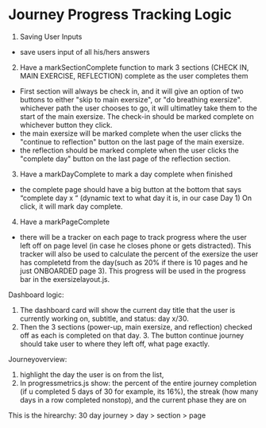 # Journey Progress Tracking Logic

1. Saving User Inputs
- save users input of all his/hers answers

2. Have a markSectionComplete function to mark 3 sections (CHECK IN, MAIN EXERCISE, REFLECTION) complete as the user completes them
- First section will always be check in, and it will give an option of two buttons to either "skip to main exersize", or "do breathing exersize". whichever path the user chooses to go, it will ultimatley take them to the start of the main exersize. The check-in should be marked complete on whichever button they click. 
- the main exersize will be marked complete when the user clicks the "continue to reflection" button on the last page of the main exersize. 
- the reflection should be marked complete when the user clicks the "complete day" button on the last page of the reflection section. 

3. Have a markDayComplete to mark a day complete when finished
- the complete page should have a big button at the bottom that says “complete day x “ (dynamic text to what day it is, in our case Day 1) On click, it will mark day complete.

4. Have a markPageComplete
- there will be a tracker on each page to track progress where the user left off on page level (in case he closes phone or gets distracted). This tracker will also be used to calculate the percent of the exersize the user has completetd from the day(such as 20% if there is 10 pages and he just ONBOARDED page 3). This progress will be used in the progress bar in the exersizelayout.js. 

Dashboard logic:
1. The dashboard card will show the current day title that the user is currently working on, subtitle, and status: day x/30. 
2. Then the 3 sections (power-up, main exersize, and reflection) checked off as each is completed on that day. 3. The button continue journey should take user to where they left off, what page exactly. 


Journeyoverview:
1. highlight the day the user is on from the list, 
2. In progressmetrics.js show: the percent of the entire journey completion (if u completed 5 days of 30 for example, its 16%), the streak (how many days in a row completed nonstop), and the current phase they are on 

This is the hirearchy: 30 day journey > day > section > page